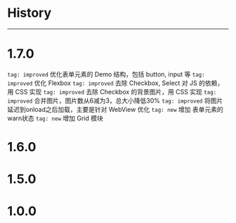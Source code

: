 # History

---
# 1.7.0
`tag: improved` 优化表单元素的 Demo 结构，包括 button, input 等
`tag: improved` 优化 Flexbox
`tag: improved` 去除 Checkbox, Select 对 JS 的依赖，用 CSS 实现
`tag: improved` 去除 Checkbox 的背景图片，用 CSS 实现
`tag: improved` 合并图片，图片数从6减为3，总大小降低30%
`tag: improved` 将图片延迟到onload之后加载，主要是针对 WebView 优化
`tag: new` 增加 表单元素的warn状态 
`tag: new` 增加 Grid 模块

# 1.6.0

# 1.5.0

# 1.0.0
